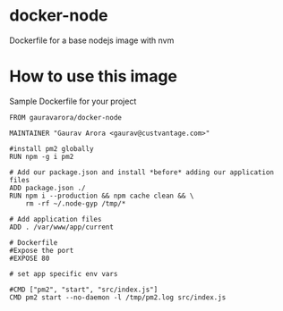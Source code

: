 # docker-node
Dockerfile for a base nodejs image with nvm

# How to use this image
Sample Dockerfile for your project

```
FROM gauravarora/docker-node

MAINTAINER "Gaurav Arora <gaurav@custvantage.com>"

#install pm2 globally
RUN npm -g i pm2

# Add our package.json and install *before* adding our application files
ADD package.json ./
RUN npm i --production && npm cache clean && \
    rm -rf ~/.node-gyp /tmp/*

# Add application files
ADD . /var/www/app/current

# Dockerfile
#Expose the port
#EXPOSE 80

# set app specific env vars

#CMD ["pm2", "start", "src/index.js"]
CMD pm2 start --no-daemon -l /tmp/pm2.log src/index.js
```
